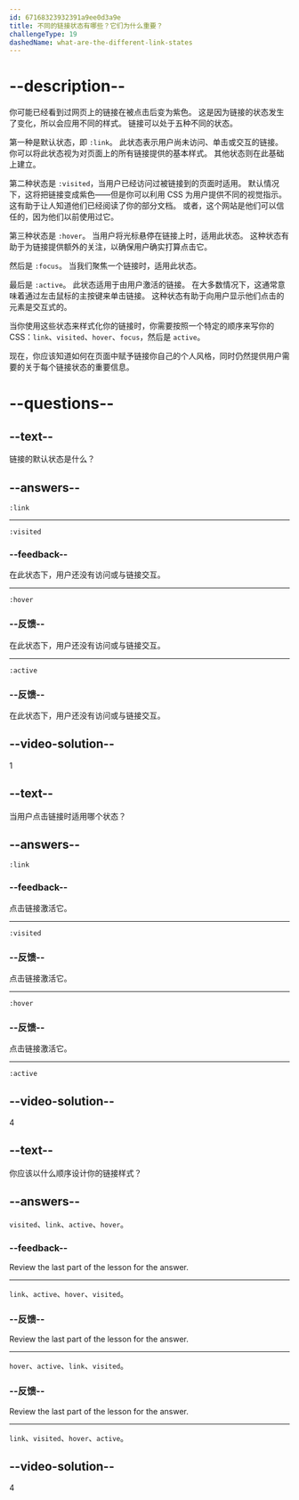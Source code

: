 ```yaml
---
id: 67168323932391a9ee0d3a9e
title: 不同的链接状态有哪些？它们为什么重要？
challengeType: 19
dashedName: what-are-the-different-link-states
---
```


# --description--

你可能已经看到过网页上的链接在被点击后变为紫色。 这是因为链接的状态发生了变化，所以会应用不同的样式。 链接可以处于五种不同的状态。

第一种是默认状态，即 `:link`。 此状态表示用户尚未访问、单击或交互的链接。 你可以将此状态视为对页面上的所有链接提供的基本样式。 其他状态则在此基础上建立。

第二种状态是 `:visited`，当用户已经访问过被链接到的页面时适用。 默认情况下，这将把链接变成紫色——但是你可以利用 CSS 为用户提供不同的视觉指示。 这有助于让人知道他们已经阅读了你的部分文档。 或者，这个网站是他们可以信任的，因为他们以前使用过它。

第三种状态是 `:hover`。 当用户将光标悬停在链接上时，适用此状态。 这种状态有助于为链接提供额外的关注，以确保用户确实打算点击它。

然后是 `:focus`。 当我们聚焦一个链接时，适用此状态。

最后是 `:active`。 此状态适用于由用户激活的链接。 在大多数情况下，这通常意味着通过左击鼠标的主按键来单击链接。 这种状态有助于向用户显示他们点击的元素是交互式的。

当你使用这些状态来样式化你的链接时，你需要按照一个特定的顺序来写你的 CSS：`link`、`visited`、`hover`、`focus`，然后是 `active`。

现在，你应该知道如何在页面中赋予链接你自己的个人风格，同时仍然提供用户需要的关于每个链接状态的重要信息。

# --questions--

## --text--

链接的默认状态是什么？

## --answers--

`:link`

---

`:visited`

### --feedback--

在此状态下，用户还没有访问或与链接交互。

---

`:hover`

### --反馈--

在此状态下，用户还没有访问或与链接交互。

---

`:active`

### --反馈--

在此状态下，用户还没有访问或与链接交互。

## --video-solution--

1

## --text--

当用户点击链接时适用哪个状态？

## --answers--

`:link`

### --feedback--

点击链接激活它。

---

`:visited`

### --反馈--

点击链接激活它。

---

`:hover`

### --反馈--

点击链接激活它。

---

`:active`

## --video-solution--

4

## --text--

你应该以什么顺序设计你的链接样式？

## --answers--

`visited`、`link`、`active`、`hover`。

### --feedback--

Review the last part of the lesson for the answer.

---

`link`、`active`、`hover`、`visited`。

### --反馈--

Review the last part of the lesson for the answer.

---

`hover`、`active`、`link`、`visited`。

### --反馈--

Review the last part of the lesson for the answer.

---

`link`、`visited`、`hover`、`active`。

## --video-solution--

4
